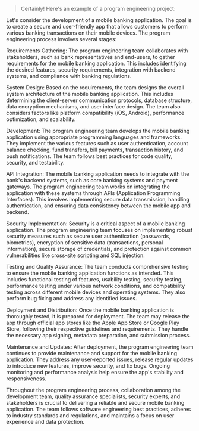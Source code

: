 > Certainly! Here's an example of a program engineering project:

Let's consider the development of a mobile banking application. The goal is to create a secure and user-friendly app that allows customers to perform various banking transactions on their mobile devices. The program engineering process involves several stages:

Requirements Gathering: The program engineering team collaborates with stakeholders, such as bank representatives and end-users, to gather requirements for the mobile banking application. This includes identifying the desired features, security requirements, integration with backend systems, and compliance with banking regulations.

System Design: Based on the requirements, the team designs the overall system architecture of the mobile banking application. This includes determining the client-server communication protocols, database structure, data encryption mechanisms, and user interface design. The team also considers factors like platform compatibility (iOS, Android), performance optimization, and scalability.

Development: The program engineering team develops the mobile banking application using appropriate programming languages and frameworks. They implement the various features such as user authentication, account balance checking, fund transfers, bill payments, transaction history, and push notifications. The team follows best practices for code quality, security, and testability.

API Integration: The mobile banking application needs to integrate with the bank's backend systems, such as core banking systems and payment gateways. The program engineering team works on integrating the application with these systems through APIs (Application Programming Interfaces). This involves implementing secure data transmission, handling authentication, and ensuring data consistency between the mobile app and backend.

Security Implementation: Security is a critical aspect of a mobile banking application. The program engineering team focuses on implementing robust security measures such as secure user authentication (passwords, biometrics), encryption of sensitive data (transactions, personal information), secure storage of credentials, and protection against common vulnerabilities like cross-site scripting and SQL injection.

Testing and Quality Assurance: The team conducts comprehensive testing to ensure the mobile banking application functions as intended. This includes functional testing of features, usability testing, security testing, performance testing under various network conditions, and compatibility testing across different mobile devices and operating systems. They also perform bug fixing and address any identified issues.

Deployment and Distribution: Once the mobile banking application is thoroughly tested, it is prepared for deployment. The team may release the app through official app stores like the Apple App Store or Google Play Store, following their respective guidelines and requirements. They handle the necessary app signing, metadata preparation, and submission process.

Maintenance and Updates: After deployment, the program engineering team continues to provide maintenance and support for the mobile banking application. They address any user-reported issues, release regular updates to introduce new features, improve security, and fix bugs. Ongoing monitoring and performance analysis help ensure the app's stability and responsiveness.

Throughout the program engineering process, collaboration among the development team, quality assurance specialists, security experts, and stakeholders is crucial to delivering a reliable and secure mobile banking application. The team follows software engineering best practices, adheres to industry standards and regulations, and maintains a focus on user experience and data protection.
